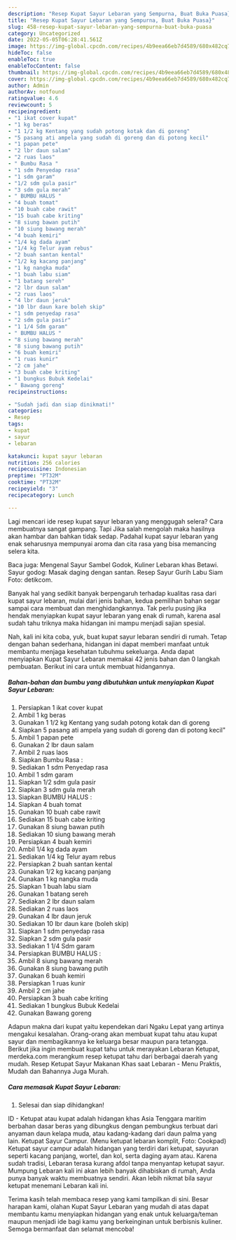 ```yaml
---
description: "Resep Kupat Sayur Lebaran yang Sempurna, Buat Buka Puasa}"
title: "Resep Kupat Sayur Lebaran yang Sempurna, Buat Buka Puasa}"
slug: 458-resep-kupat-sayur-lebaran-yang-sempurna-buat-buka-puasa
category: Uncategorized
date: 2022-05-05T06:28:41.561Z
image: https://img-global.cpcdn.com/recipes/4b9eea66eb7d4589/680x482cq70/kupat-sayur-lebaran-foto-resep-utama.jpg
hideToc: false
enableToc: true
enableTocContent: false
thumbnail: https://img-global.cpcdn.com/recipes/4b9eea66eb7d4589/680x482cq70/kupat-sayur-lebaran-foto-resep-utama.jpg
cover: https://img-global.cpcdn.com/recipes/4b9eea66eb7d4589/680x482cq70/kupat-sayur-lebaran-foto-resep-utama.jpg
author: Admin
authorAv: notfound
ratingvalue: 4.6
reviewcount: 5
recipeingredient:
- "1 ikat cover kupat"
- "1 kg beras"
- "1 1/2 kg Kentang yang sudah potong kotak dan di goreng"
- "5 pasang ati ampela yang sudah di goreng dan di potong kecil"
- "1 papan pete"
- "2 lbr daun salam"
- "2 ruas laos"
- " Bumbu Rasa "
- "1 sdm Penyedap rasa"
- "1 sdm garam"
- "1/2 sdm gula pasir"
- "3 sdm gula merah"
- " BUMBU HALUS "
- "4 buah tomat"
- "10 buah cabe rawit"
- "15 buah cabe kriting"
- "8 siung bawan putih"
- "10 siung bawang merah"
- "4 buah kemiri"
- "1/4 kg dada ayam"
- "1/4 kg Telur ayam rebus"
- "2 buah santan kental"
- "1/2 kg kacang panjang"
- "1 kg nangka muda"
- "1 buah labu siam"
- "1 batang sereh"
- "2 lbr daun salam"
- "2 ruas laos"
- "4 lbr daun jeruk"
- "10 lbr daun kare boleh skip"
- "1 sdm penyedap rasa"
- "2 sdm gula pasir"
- "1 1/4 Sdm garam"
- " BUMBU HALUS "
- "8 siung bawang merah"
- "8 siung bawang putih"
- "6 buah kemiri"
- "1 ruas kunir"
- "2 cm jahe"
- "3 buah cabe kriting"
- "1 bungkus Bubuk Kedelai"
- " Bawang goreng"
recipeinstructions:

- "Sudah jadi dan siap dinikmati!"
categories:
- Resep
tags:
- kupat
- sayur
- lebaran

katakunci: kupat sayur lebaran 
nutrition: 256 calories
recipecuisine: Indonesian
preptime: "PT32M"
cooktime: "PT32M"
recipeyield: "3"
recipecategory: Lunch

---
```



Lagi mencari ide resep kupat sayur lebaran yang menggugah selera? Cara membuatnya sangat gampang. Tapi Jika salah mengolah maka hasilnya akan hambar dan bahkan tidak sedap. Padahal kupat sayur lebaran yang enak seharusnya mempunyai aroma dan cita rasa yang bisa memancing selera kita.


Baca juga: Mengenal Sayur Sambel Godok, Kuliner Lebaran khas Betawi. Sayur godog: Masak daging dengan santan. Resep Sayur Gurih Labu Siam Foto: detikcom.

Banyak hal yang sedikit banyak berpengaruh terhadap kualitas rasa dari kupat sayur lebaran, mulai dari jenis bahan, kedua pemilihan bahan segar sampai cara membuat dan menghidangkannya. Tak perlu pusing jika hendak menyiapkan kupat sayur lebaran yang enak di rumah, karena asal sudah tahu triknya maka hidangan ini mampu menjadi sajian spesial.


Nah, kali ini kita coba, yuk, buat kupat sayur lebaran sendiri di rumah. Tetap dengan bahan sederhana, hidangan ini dapat memberi manfaat untuk membantu menjaga kesehatan tubuhmu sekeluarga. Anda dapat menyiapkan Kupat Sayur Lebaran memakai 42 jenis bahan dan 0 langkah pembuatan. Berikut ini cara untuk membuat hidangannya.

<!--inarticleads1-->

##### Bahan-bahan dan bumbu yang dibutuhkan untuk menyiapkan Kupat Sayur Lebaran:

1. Persiapkan 1 ikat cover kupat
1. Ambil 1 kg beras
1. Gunakan 1 1/2 kg Kentang yang sudah potong kotak dan di goreng
1. Siapkan 5 pasang ati ampela yang sudah di goreng dan di potong kecil&#34;
1. Ambil 1 papan pete
1. Gunakan 2 lbr daun salam
1. Ambil 2 ruas laos
1. Siapkan  Bumbu Rasa :
1. Sediakan 1 sdm Penyedap rasa
1. Ambil 1 sdm garam
1. Siapkan 1/2 sdm gula pasir
1. Siapkan 3 sdm gula merah
1. Siapkan  BUMBU HALUS :
1. Siapkan 4 buah tomat
1. Gunakan 10 buah cabe rawit
1. Sediakan 15 buah cabe kriting
1. Gunakan 8 siung bawan putih
1. Sediakan 10 siung bawang merah
1. Persiapkan 4 buah kemiri
1. Ambil 1/4 kg dada ayam
1. Sediakan 1/4 kg Telur ayam rebus
1. Persiapkan 2 buah santan kental
1. Gunakan 1/2 kg kacang panjang
1. Gunakan 1 kg nangka muda
1. Siapkan 1 buah labu siam
1. Gunakan 1 batang sereh
1. Sediakan 2 lbr daun salam
1. Sediakan 2 ruas laos
1. Gunakan 4 lbr daun jeruk
1. Sediakan 10 lbr daun kare (boleh skip)
1. Siapkan 1 sdm penyedap rasa
1. Siapkan 2 sdm gula pasir
1. Sediakan 1 1/4 Sdm garam
1. Persiapkan  BUMBU HALUS :
1. Ambil 8 siung bawang merah
1. Gunakan 8 siung bawang putih
1. Gunakan 6 buah kemiri
1. Persiapkan 1 ruas kunir
1. Ambil 2 cm jahe
1. Persiapkan 3 buah cabe kriting
1. Sediakan 1 bungkus Bubuk Kedelai
1. Gunakan  Bawang goreng


Adapun makna dari kupat yaitu kependekan dari Ngaku Lepat yang artinya mengakui kesalahan. Orang-orang akan membuat kupat tahu atau kupat sayur dan membagikannya ke keluarga besar maupun para tetangga. Berikut jika ingin membuat kupat tahu untuk merayakan Lebaran Ketupat, merdeka.com merangkum resep ketupat tahu dari berbagai daerah yang mudah. Resep Ketupat Sayur Makanan Khas saat Lebaran - Menu Praktis, Mudah dan Bahannya Juga Murah. 

<!--inarticleads2-->

##### Cara memasak Kupat Sayur Lebaran:


1. Selesai dan siap dihidangkan!

ID - Ketupat atau kupat adalah hidangan khas Asia Tenggara maritim berbahan dasar beras yang dibungkus dengan pembungkus terbuat dari anyaman daun kelapa muda, atau kadang-kadang dari daun palma yang lain. Ketupat Sayur Campur. (Menu ketupat lebaran komplit, Foto: Cookpad) Ketupat sayur campur adalah hidangan yang terdiri dari ketupat, sayuran seperti kacang panjang, wortel, dan kol, serta daging ayam atau. Karena sudah tradisi, Lebaran terasa kurang afdol tanpa menyantap ketupat sayur. Mumpung Lebaran kali ini akan lebih banyak dihabiskan di rumah, Anda punya banyak waktu membuatnya sendiri. Akan lebih nikmat bila sayur ketupat menemani Lebaran kali ini. 

Terima kasih telah membaca resep yang kami tampilkan di sini. Besar harapan kami, olahan Kupat Sayur Lebaran yang mudah di atas dapat membantu kamu menyiapkan hidangan yang enak untuk keluarga/teman maupun menjadi ide bagi kamu yang berkeinginan untuk berbisnis kuliner. Semoga bermanfaat dan selamat mencoba!
